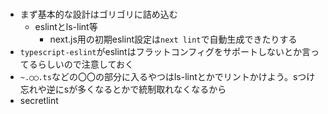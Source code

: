 #

- まず基本的な設計はゴリゴリに詰め込む
  - eslintとls-lint等
    - next.js用の初期eslint設定は`next lint`で自動生成できたりする
- `typescript-eslint`がeslintはフラットコンフィグをサポートしないとか言ってるらしいので注意しておく
- `~.◯◯.ts`などの〇〇の部分に入るやつはls-lintとかでリントかけよう。sつけ忘れや逆にsが多くなるとかで統制取れなくなるから
- secretlint
